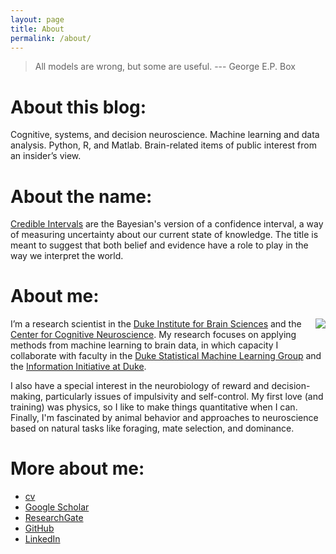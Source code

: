 ```yaml
---
layout: page
title: About
permalink: /about/
---
```


> All models are wrong, but some are useful. --- George E.P. Box  

# About this blog:

Cognitive, systems, and decision neuroscience. Machine learning and data analysis. Python, R, and Matlab. Brain-related items of public interest from an insider’s view.

# About the name:
[Credible Intervals](http://en.wikipedia.org/wiki/Credible_interval) are the Bayesian's version of a confidence interval, a way of measuring uncertainty about our current state of knowledge. The title is meant to suggest that both belief and evidence have a role to play in the way we interpret the world. 

# About me:
<img src="http://www.jmxpearson.com/assets/john_photo_mini.jpg" style="float: right; margin-left: 20px"/>  I’m a research scientist in the [Duke Institute for Brain Sciences](http://www.dibs.duke.edu/) and the [Center for Cognitive Neuroscience](http://www.mind.duke.edu/). My research focuses on applying methods from machine learning to brain data, in which capacity I collaborate with faculty in the [Duke Statistical Machine Learning Group](https://web.duke.edu/statml/) and the [Information Initiative at Duke](http://bigdata.duke.edu/).

I also have a special interest in the neurobiology of reward and decision-making, particularly issues of impulsivity and self-control. My first love (and training) was physics, so I like to make things quantitative when I can. Finally, I'm fascinated by animal behavior and approaches to neuroscience based on natural tasks like foraging, mate selection, and dominance. 

# More about me:
- [cv](http://www.jmxpearson.com/assets/cv.pdf)
- [Google Scholar](http://scholar.google.com/citations?user=4whjDosAAAAJ&hl=en)
- [ResearchGate](https://www.researchgate.net/profile/John_Pearson5)
- [GitHub](https://github.com/jmxpearson)
- [LinkedIn](https://www.linkedin.com/in/jmxpearson)
